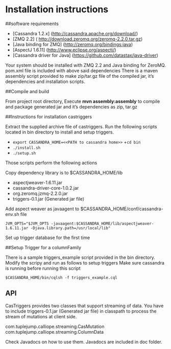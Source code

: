 Installation instructions
========================

##software requirements


+ [Cassandra 1.2.x] (http://cassandra.apache.org/download/)
+ [ZMQ 2.2] ( http://download.zeromq.org/zeromq-2.2.0.tar.gz)
+ [Java binding for ZMQ] (http://zeromq.org/bindings:java)
+ [AspectJ 1.6.11] (http://www.eclipse.org/aspectj/)
+ [Cassandra driver for Java] (https://github.com/datastax/java-driver)

Your system should be installed with ZMQ 2.2 and Java binding for ZeroMQ.
pom.xml file is included with above said dependencies There is a maven assembly script provided to make zip/tar.gz file of the compiled jar, it’s dependencies and installation scripts.


##Compile and build

From project root directory, Execute **mvn assembly:assembly** to compile and package generated jar and it’s dependencies as zip, tar.gz

##Instructions for installation castriggers

Extract the supplied archive file of castriggers. Run the following scripts located in bin directory to install and setup triggers.

+ `export CASSANDRA_HOME=<<PATH to cassandra home>>`
+`cd bin`
+ `./install.sh`
+ `./setup.sh`

Those scripts perform the following actions

Copy dependency library is to  $CASSANDRA_HOME/lib

+ aspectjweaver-1.6.11.jar
+ cassandra-driver-core-1.0.2.jar
+ org.zeromq.jzmq-2.2.0.jar
+ triggers-0.1.jar (Generated jar file)


Add aspect weaver as javaagent to $CASSANDRA_HOME/conf/cassandra-env.sh file

`JVM_OPTS="$JVM_OPTS -javaagent:$CASSANDRA_HOME/lib/aspectjweaver-1.6.11.jar -Djava.library.path=/usr/local/lib" `

Set up trigger database for the first time


##Setup Trigger for a columnFamily

There is a sample triggers_example script provided in the bin directory. Modify the scripy and run as follows to setup triggers
Make sure cassandra is running before running this script

`$CASSANDRA_HOME/bin/cqlsh -f triggers_example.cql`

## API

CasTriggers provides two classes that support streaming of data. You have to include triggers-0.1.jar (Generated jar file) in classpath to process the stream of mutations at client side.

com.tuplejump.calliope.streaming.CasMutation
com.tuplejump.calliope.streaming.ColumnData

Check Javadocs on how to use them.  Javadocs are included in doc folder.

